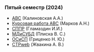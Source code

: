### Пятый семестр (2024)

- [АВС](https://github.com/JankLumin/BSUIR-Labs/tree/semester-5/AVS) (Калиновская А.А.)
- [Курсовая работа АВС](https://github.com/JankLumin/BSUIR-Labs/tree/semester-5/AVS/Course_work) (Марков А.Н.)
- [СППР](https://github.com/JankerLumin/BSUIR-Labs/tree/semester-5/SPPR) (Гламаздин И.И.)
- [МДиСУБД](https://github.com/JankerLumin/BSUIR-Labs/tree/semester-5/MDSYBD) (Плиска В. С.)
- [ОСиСП](https://github.com/JankerLumin/BSUIR-Labs/tree/semester-5/OSISP) (Гриценко Н. Ю.)
- [СТРweb](https://github.com/JankLumin/BSUIR-Labs/tree/semester-5/STRweb) (Жвакина А. В.)
